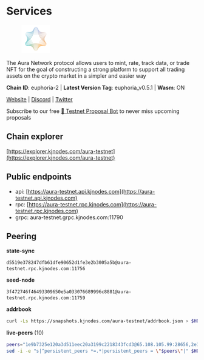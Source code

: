 # Services

<figure><img src="https://raw.githubusercontent.com/kj89/cosmos-images/main/logos/aura.png" alt=""><figcaption></figcaption></figure>

The Aura Network protocol allows users to mint, rate, track data,  or trade NFT for the goal of constructing a strong platform to  support all trading assets on the crypto market in a simpler and easier way

**Chain ID**: euphoria-2 | **Latest Version Tag**: euphoria_v0.5.1 | **Wasm**: ON

[Website](https://aura.network) | [Discord](https://discord.gg/hpvF5QcWRf) | [Twitter](https://twitter.com/AuraNetworkHQ)



Subscribe to our free [🤖 Testnet Proposal Bot](https://t.me/kjnodes_testnet_proposal_bot) to never miss upcoming proposals


## Chain explorer
[https://explorer.kjnodes.com/aura-testnet](https://explorer.kjnodes.com/aura-testnet)

## Public endpoints

* api: [https://aura-testnet.api.kjnodes.com](https://aura-testnet.api.kjnodes.com)
* rpc: [https://aura-testnet.rpc.kjnodes.com](https://aura-testnet.rpc.kjnodes.com)
* grpc: aura-testnet.grpc.kjnodes.com:11790

## Peering

**state-sync**

```text
d5519e378247dfb61dfe90652d1fe3e2b3005a5b@aura-testnet.rpc.kjnodes.com:11756
```

**seed-node**

```text
3f472746f46493309650e5a033076689996c8881@aura-testnet.rpc.kjnodes.com:11759
```

**addrbook**
```bash
curl -Ls https://snapshots.kjnodes.com/aura-testnet/addrbook.json > $HOME/.aura/config/addrbook.json
```

**live-peers** (10)
```bash
peers="1e9b7325e120a3d511eec20a3199c2218343fcd3@65.108.105.99:28656,2e1407476ad3566eb11ac92ad1df4782c7ba83dd@18.143.61.108:26656,d5519e378247dfb61dfe90652d1fe3e2b3005a5b@65.109.68.190:11756,e874935eee84c8313dbb52ba497aed2d8d1f1245@65.108.237.231:27656,b130852645cc3d7925cfccd14d97425a2260e7ec@65.109.82.106:19656,fb3d13cb2e8ad1a1cae7dc1f21c62411007df9f8@85.10.193.246:33656,e3dbeeeb2dea9912610b92a436dfe3cb831a94e4@65.108.195.29:36126,e4d8765b82baf3f69c0dc6e5e0488705fa3ceddd@95.217.144.107:21756,855b0ff76f5a80ab7f322e818263835d009de052@46.4.5.45:21756,9df9e8307e3e671c9bcd1a23f0b73b45f2b8003d@65.109.88.251:35656"
sed -i -e "s|^persistent_peers *=.*|persistent_peers = \"$peers\"|" $HOME/.aura/config/config.toml
```

